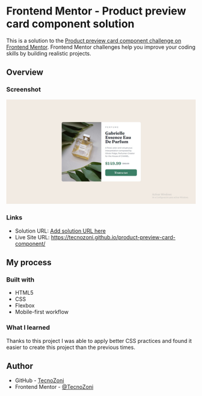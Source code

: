 # Frontend Mentor - Product preview card component solution

This is a solution to the [Product preview card component challenge on Frontend Mentor](https://www.frontendmentor.io/challenges/product-preview-card-component-GO7UmttRfa). Frontend Mentor challenges help you improve your coding skills by building realistic projects. 

## Overview

### Screenshot

![](./screenshot.jpg)

### Links

- Solution URL: [Add solution URL here](https://your-solution-url.com)
- Live Site URL: https://tecnozoni.github.io/product-preview-card-component/

## My process

### Built with

- HTML5
- CSS
- Flexbox
- Mobile-first workflow

### What I learned

Thanks to this project I was able to apply better CSS practices and found it easier to create this project than the previous times.

## Author

- GitHub - [TecnoZoni](https://github.com/TecnoZoni)
- Frontend Mentor - [@TecnoZoni](https://www.frontendmentor.io/profile/TecnoZoni)